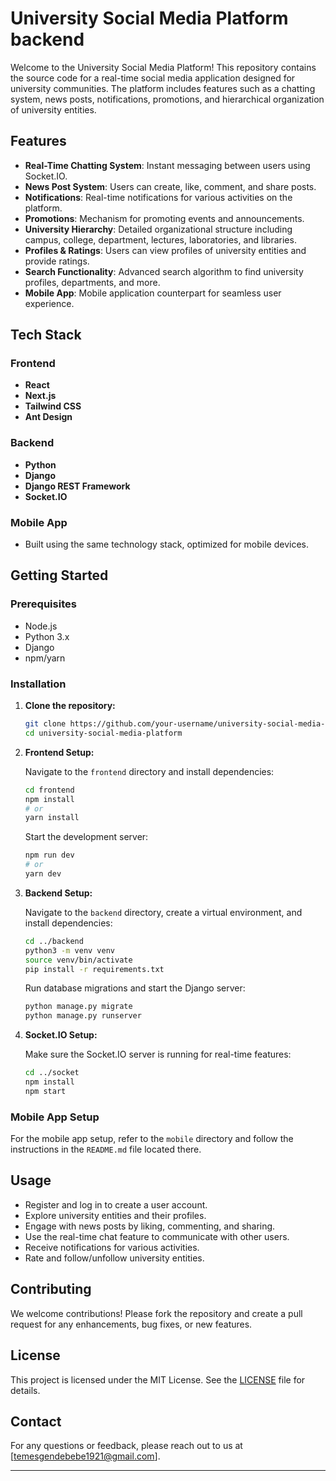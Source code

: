 

# University Social Media Platform backend 

Welcome to the University Social Media Platform! This repository contains the source code for a real-time social media application designed for university communities. The platform includes features such as a chatting system, news posts, notifications, promotions, and hierarchical organization of university entities.

## Features

- **Real-Time Chatting System**: Instant messaging between users using Socket.IO.
- **News Post System**: Users can create, like, comment, and share posts.
- **Notifications**: Real-time notifications for various activities on the platform.
- **Promotions**: Mechanism for promoting events and announcements.
- **University Hierarchy**: Detailed organizational structure including campus, college, department, lectures, laboratories, and libraries.
- **Profiles & Ratings**: Users can view profiles of university entities and provide ratings.
- **Search Functionality**: Advanced search algorithm to find university profiles, departments, and more.
- **Mobile App**: Mobile application counterpart for seamless user experience.

## Tech Stack

### Frontend
- **React**
- **Next.js**
- **Tailwind CSS**
- **Ant Design**

### Backend
- **Python**
- **Django**
- **Django REST Framework**
- **Socket.IO**

### Mobile App
- Built using the same technology stack, optimized for mobile devices.

## Getting Started

### Prerequisites

- Node.js
- Python 3.x
- Django
- npm/yarn

### Installation

1. **Clone the repository:**
    ```sh
    git clone https://github.com/your-username/university-social-media-platform.git
    cd university-social-media-platform
    ```

2. **Frontend Setup:**

    Navigate to the `frontend` directory and install dependencies:
    ```sh
    cd frontend
    npm install
    # or
    yarn install
    ```

    Start the development server:
    ```sh
    npm run dev
    # or
    yarn dev
    ```

3. **Backend Setup:**

    Navigate to the `backend` directory, create a virtual environment, and install dependencies:
    ```sh
    cd ../backend
    python3 -m venv venv
    source venv/bin/activate
    pip install -r requirements.txt
    ```

    Run database migrations and start the Django server:
    ```sh
    python manage.py migrate
    python manage.py runserver
    ```

4. **Socket.IO Setup:**

    Make sure the Socket.IO server is running for real-time features:
    ```sh
    cd ../socket
    npm install
    npm start
    ```

### Mobile App Setup

For the mobile app setup, refer to the `mobile` directory and follow the instructions in the `README.md` file located there.

## Usage

- Register and log in to create a user account.
- Explore university entities and their profiles.
- Engage with news posts by liking, commenting, and sharing.
- Use the real-time chat feature to communicate with other users.
- Receive notifications for various activities.
- Rate and follow/unfollow university entities.

## Contributing

We welcome contributions! Please fork the repository and create a pull request for any enhancements, bug fixes, or new features.

## License

This project is licensed under the MIT License. See the [LICENSE](LICENSE) file for details.

## Contact

For any questions or feedback, please reach out to us at [temesgendebebe1921@gmail.com].

---

